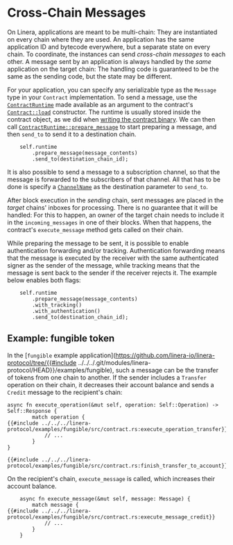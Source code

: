 # Cross-Chain Messages

On Linera, applications are meant to be multi-chain: They are instantiated on
every chain where they are used. An application has the same application ID and
bytecode everywhere, but a separate state on every chain. To coordinate, the
instances can send _cross-chain messages_ to each other. A message sent by an
application is always handled by the _same_ application on the target chain: The
handling code is guaranteed to be the same as the sending code, but the state
may be different.

For your application, you can specify any serializable type as the `Message`
type in your `Contract` implementation. To send a message, use the
[`ContractRuntime`](https://docs.rs/linera-sdk/latest/linera_sdk/contract/struct.ContractRuntime.html)
made available as an argument to the contract's
[`Contract::load`](https://docs.rs/linera-sdk/latest/linera_sdk/trait.Contract.html#tymethod.load)
constructor. The runtime is usually stored inside the contract object, as we did
when [writing the contract binary](./contract.md). We can then call
[`ContractRuntime::prepare_message`](https://docs.rs/linera-sdk/latest/linera_sdk/contract/struct.ContractRuntime.html#method_prepare_message)
to start preparing a message, and then `send_to` to send it to a destination
chain.

```rust,ignore
    self.runtime
        .prepare_message(message_contents)
        .send_to(destination_chain_id);
```

It is also possible to send a message to a subscription channel, so that the
message is forwarded to the subscribers of that channel. All that has to be done
is specify a
[`ChannelName`](https://docs.rs/linera-base/latest/linera_base/identifiers/struct.ChannelName.html)
as the destination parameter to `send_to`.

After block execution in the _sending_ chain, sent messages are placed in the
_target_ chains' inboxes for processing. There is no guarantee that it will be
handled: For this to happen, an owner of the target chain needs to include it in
the `incoming_messages` in one of their blocks. When that happens, the
contract's `execute_message` method gets called on their chain.

While preparing the message to be sent, it is possible to enable authentication
forwarding and/or tracking. Authentication forwarding means that the message is
executed by the receiver with the same authenticated signer as the sender of the
message, while tracking means that the message is sent back to the sender if the
receiver rejects it. The example below enables both flags:

```rust,ignore
    self.runtime
        .prepare_message(message_contents)
        .with_tracking()
        .with_authentication()
        .send_to(destination_chain_id);
```

## Example: fungible token

In the [`fungible` example
application](https://github.com/linera-io/linera-protocol/tree/{{#include
../../../.git/modules/linera-protocol/HEAD}}/examples/fungible), such a message
can be the transfer of tokens from one chain to another. If the sender includes
a `Transfer` operation on their chain, it decreases their account balance and
sends a `Credit` message to the recipient's chain:

```rust,ignore
async fn execute_operation(&mut self, operation: Self::Operation) -> Self::Response {
        match operation {
{{#include ../../../linera-protocol/examples/fungible/src/contract.rs:execute_operation_transfer}}
            // ...
        }
}
```

```rust,ignore
{{#include ../../../linera-protocol/examples/fungible/src/contract.rs:finish_transfer_to_account}}
```

On the recipient's chain, `execute_message` is called, which increases their
account balance.

```rust,ignore
    async fn execute_message(&mut self, message: Message) {
        match message {
{{#include ../../../linera-protocol/examples/fungible/src/contract.rs:execute_message_credit}}
            // ...
        }
    }
```
